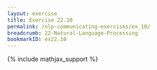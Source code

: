 ```yaml
---
layout: exercise
title: Exercise 22.10
permalink: /nlp-communicating-exercises/ex_10/
breadcrumb: 22-Natural-Language-Processing
bookmarkID: ex22.10
---
```


{% include mathjax_support %}
